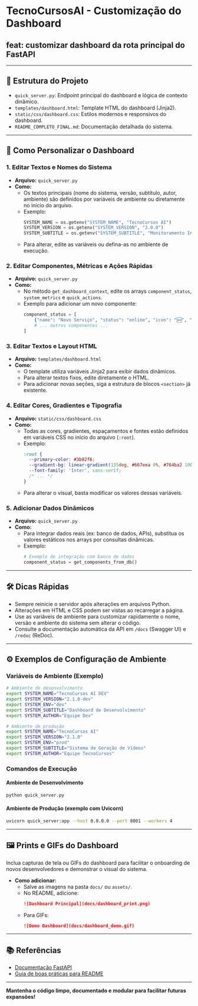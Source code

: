 # TecnoCursosAI - Customização do Dashboard

## feat: customizar dashboard da rota principal do FastAPI

---

## 📁 Estrutura do Projeto

- `quick_server.py`: Endpoint principal do dashboard e lógica de contexto dinâmico.
- `templates/dashboard.html`: Template HTML do dashboard (Jinja2).
- `static/css/dashboard.css`: Estilos modernos e responsivos do dashboard.
- `README_COMPLETO_FINAL.md`: Documentação detalhada do sistema.

---

## 🎨 Como Personalizar o Dashboard

### 1. Editar Textos e Nomes do Sistema
- **Arquivo:** `quick_server.py`
- **Como:**
  - Os textos principais (nome do sistema, versão, subtítulo, autor, ambiente) são definidos por variáveis de ambiente ou diretamente no início do arquivo.
  - Exemplo:
    ```python
    SYSTEM_NAME = os.getenv("SYSTEM_NAME", "TecnoCursos AI")
    SYSTEM_VERSION = os.getenv("SYSTEM_VERSION", "2.0.0")
    SYSTEM_SUBTITLE = os.getenv("SYSTEM_SUBTITLE", "Monitoramento Inteligente de Vídeos e IA")
    ```
  - Para alterar, edite as variáveis ou defina-as no ambiente de execução.

### 2. Editar Componentes, Métricas e Ações Rápidas
- **Arquivo:** `quick_server.py`
- **Como:**
  - No método `get_dashboard_context`, edite os arrays `component_status`, `system_metrics` e `quick_actions`.
  - Exemplo para adicionar um novo componente:
    ```python
    component_status = [
        {"name": "Novo Serviço", "status": "online", "icon": "🆕", "description": "Descrição do serviço", "details": "Detalhes"},
        # ... outros componentes ...
    ]
    ```

### 3. Editar Textos e Layout HTML
- **Arquivo:** `templates/dashboard.html`
- **Como:**
  - O template utiliza variáveis Jinja2 para exibir dados dinâmicos.
  - Para alterar textos fixos, edite diretamente o HTML.
  - Para adicionar novas seções, siga a estrutura de blocos `<section>` já existente.

### 4. Editar Cores, Gradientes e Tipografia
- **Arquivo:** `static/css/dashboard.css`
- **Como:**
  - Todas as cores, gradientes, espaçamentos e fontes estão definidos em variáveis CSS no início do arquivo (`:root`).
  - Exemplo:
    ```css
    :root {
      --primary-color: #3b82f6;
      --gradient-bg: linear-gradient(135deg, #667eea 0%, #764ba2 100%);
      --font-family: 'Inter', sans-serif;
      /* ... */
    }
    ```
  - Para alterar o visual, basta modificar os valores dessas variáveis.

### 5. Adicionar Dados Dinâmicos
- **Arquivo:** `quick_server.py`
- **Como:**
  - Para integrar dados reais (ex: banco de dados, APIs), substitua os valores estáticos nos arrays por consultas dinâmicas.
  - Exemplo:
    ```python
    # Exemplo de integração com banco de dados
    component_status = get_components_from_db()
    ```

---

## 🛠️ Dicas Rápidas
- Sempre reinicie o servidor após alterações em arquivos Python.
- Alterações em HTML e CSS podem ser vistas ao recarregar a página.
- Use as variáveis de ambiente para customizar rapidamente o nome, versão e ambiente do sistema sem alterar o código.
- Consulte a documentação automática da API em `/docs` (Swagger UI) e `/redoc` (ReDoc).

---

## ⚙️ Exemplos de Configuração de Ambiente

### Variáveis de Ambiente (Exemplo)

```bash
# Ambiente de desenvolvimento
export SYSTEM_NAME="TecnoCursos AI DEV"
export SYSTEM_VERSION="2.1.0-dev"
export SYSTEM_ENV="dev"
export SYSTEM_SUBTITLE="Dashboard de Desenvolvimento"
export SYSTEM_AUTHOR="Equipe Dev"

# Ambiente de produção
export SYSTEM_NAME="TecnoCursos AI"
export SYSTEM_VERSION="2.1.0"
export SYSTEM_ENV="prod"
export SYSTEM_SUBTITLE="Sistema de Geração de Vídeos"
export SYSTEM_AUTHOR="Equipe TecnoCursos"
```

### Comandos de Execução

#### Ambiente de Desenvolvimento
```bash
python quick_server.py
```

#### Ambiente de Produção (exemplo com Uvicorn)
```bash
uvicorn quick_server:app --host 0.0.0.0 --port 8001 --workers 4
```

---

## 🖼️ Prints e GIFs do Dashboard

Inclua capturas de tela ou GIFs do dashboard para facilitar o onboarding de novos desenvolvedores e demonstrar o visual do sistema.

- **Como adicionar:**
  - Salve as imagens na pasta `docs/` ou `assets/`.
  - No README, adicione:
    ```markdown
    ![Dashboard Principal](docs/dashboard_print.png)
    ```
  - Para GIFs:
    ```markdown
    ![Demo Dashboard](docs/dashboard_demo.gif)
    ```

---

## 📚 Referências
- [Documentação FastAPI](https://fastapi.tiangolo.com/)
- [Guia de boas práticas para README](https://github.com/Tinymrsb/READMEhowto)

---

**Mantenha o código limpo, documentado e modular para facilitar futuras expansões!** 